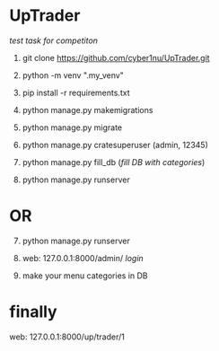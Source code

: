 # UpTrader
*test task for competiton*

1. git clone https://github.com/cyber1nu/UpTrader.git

2. python -m venv ".my_venv"

3. pip install -r requirements.txt

4. python manage.py makemigrations

5. python manage.py migrate

6. python manage.py cratesuperuser (admin, 12345)

7. python manage.py fill_db (*fill DB with categories*)

8. python manage.py runserver

# OR
7. python manage.py runserver

8. web: 127.0.0.1:8000/admin/ 
*login*

9. make your menu categories in DB



# finally
web: 127.0.0.1:8000/up/trader/1


